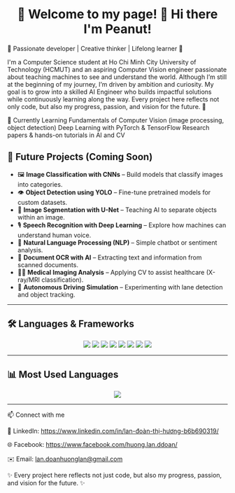 <h1 align="center"> 
  👋 Welcome to my page! 🌸 Hi there I'm Peanut!
</h1>

🌸 Passionate developer | Creative thinker | Lifelong learner 🌸

I'm a Computer Science student at Ho Chi Minh City University of Technology (HCMUT) and an aspiring Computer Vision engineer passionate about teaching machines to see and understand the world. Although I’m still at the beginning of my journey, I’m driven by ambition and curiosity. My goal is to grow into a skilled AI Engineer who builds impactful solutions while continuously learning along the way. Every project here reflects not only code, but also my progress, passion, and vision for the future. 🚀

🌱 Currently Learning
Fundamentals of Computer Vision (image processing, object detection)
Deep Learning with PyTorch & TensorFlow
Research papers & hands-on tutorials in AI and CV

## 🎯 Future Projects (Coming Soon)
- 🖼️ **Image Classification with CNNs** – Build models that classify images into categories.  
- 👁️ **Object Detection using YOLO** – Fine-tune pretrained models for custom datasets.  
- 🧠 **Image Segmentation with U-Net** – Teaching AI to separate objects within an image.  
- 🎙️ **Speech Recognition with Deep Learning** – Explore how machines can understand human voice.  
- 💬 **Natural Language Processing (NLP)** – Simple chatbot or sentiment analysis.  
- 🧾 **Document OCR with AI** – Extracting text and information from scanned documents.  
- 🧑‍⚕️ **Medical Imaging Analysis** – Applying CV to assist healthcare (X-ray/MRI classification).  
- 🚗 **Autonomous Driving Simulation** – Experimenting with lane detection and object tracking.  

---

## 🛠️ Languages & Frameworks  

<p align="center">
  
  <!-- Programming Languages -->
  <img src="https://img.shields.io/badge/Python-3776AB?style=for-the-badge&logo=python&logoColor=white"/>
  <img src="https://img.shields.io/badge/C++-00599C?style=for-the-badge&logo=cplusplus&logoColor=white"/>
  
  <!-- AI / ML Frameworks -->
  <img src="https://img.shields.io/badge/TensorFlow-FF6F00?style=for-the-badge&logo=tensorflow&logoColor=white"/>
  <img src="https://img.shields.io/badge/PyTorch-EE4C2C?style=for-the-badge&logo=pytorch&logoColor=white"/>
  <img src="https://img.shields.io/badge/OpenCV-5C3EE8?style=for-the-badge&logo=opencv&logoColor=white"/>
  
  <!-- Tools -->
  <img src="https://img.shields.io/badge/Git-F05032?style=for-the-badge&logo=git&logoColor=white"/>
  <img src="https://img.shields.io/badge/GitHub-181717?style=for-the-badge&logo=github&logoColor=white"/>
  <img src="https://img.shields.io/badge/VSCode-0078d7?style=for-the-badge&logo=visual-studio-code&logoColor=white"/>

</p>

---

## 📊 Most Used Languages  

<p align="center">
  <img src="https://github-readme-stats.vercel.app/api/top-langs/?username=huonglandoan&layout=compact&theme=radical" />
</p>

---
📫 Connect with me

💼 LinkedIn: https://www.linkedin.com/in/lan-đoàn-thị-hương-b6b690319/

🌐 Facebook: https://www.facebook.com/huong.lan.ddoan/

✉️ Email: lan.doanhuonglan@gmail.com


✨ Every project here reflects not just code, but also my progress, passion, and vision for the future. ✨
